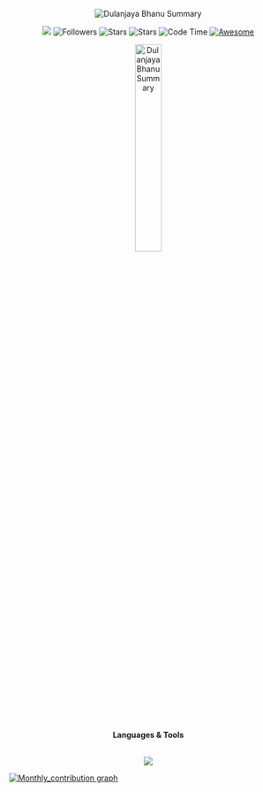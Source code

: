 <div align="center">
  <p><img align="center" src="https://github-readme-streak-stats.herokuapp.com/?user=dulanjayabhanu&hide_border=true&theme=github_dark&card_width=1000" alt="Dulanjaya Bhanu Summary" /></p>
</div>

<div align="center">
  
![](https://komarev.com/ghpvc/?username=dulanjayabhanu&color=brightgreen&base=1000&abbreviated=true&style=flat) ![Followers](https://img.shields.io/github/followers/dulanjayabhanu?label=Followers) ![Stars](https://img.shields.io/github/stars/dulanjayabhanu?label=Stars) ![Stars](https://img.shields.io/badge/Open_source-Hell_Yeah-brightgreen&style=flat) ![Code Time](http://img.shields.io/badge/Code%20Time-8760%20hrs%2054%20mins-brightgreen) [![Awesome](https://awesome.re/badge.svg)](https://awesome.re)
</div>

<div align="center">
  <p><img align="center" src="https://octodex.github.com/images/gangnamtocat.png" alt="Dulanjaya Bhanu Summary" width="31%" /></p>
</div>

<br/>

<div align="center">
  <span><b>Languages & Tools</b></span>
</div>

<br/>

<p align="center">
  <a href="https://skillicons.dev">
    <img src="https://skillicons.dev/icons?i=html,css,bootstrap,javascript,php,mysql,jquery,typescript,react,npm,mongodb,nodejs,git,github,java,gcp,linux,cloudflare,postman,netlify,wordpress,python,blender,arduino,vscode,idea,androidstudio,pycharm,photoshop,ai" />
  </a>
</p>

[![Monthly_contribution graph](https://github-readme-activity-graph.vercel.app/graph?username=dulanjayabhanu&theme=github-compact&area=true&hide_border=true&title_color=FFFFFF&custom_title=Contribution&point=FFFFFF&color=FFFFFF)](https://github.com/ashutosh00710/github-readme-activity-graph)

<br/>
